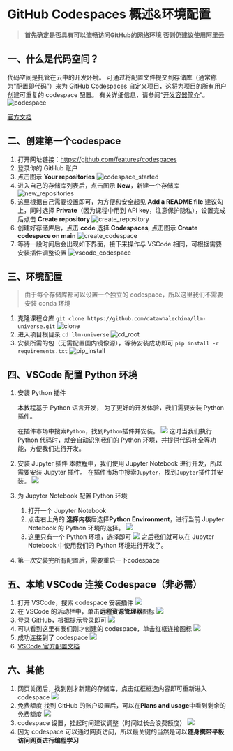 # GitHub Codespaces 概述&环境配置

> **首先确定是否具有可以流畅访问GitHub的网络环境**
> **否则仍建议使用阿里云**
>
## 一、什么是代码空间？

代码空间是托管在云中的开发环境。 可通过将配置文件提交到存储库（通常称为“配置即代码”）来为 GitHub Codespaces 自定义项目，这将为项目的所有用户创建可重复的 codespace 配置。 有关详细信息，请参阅“[开发容器简介](https://docs.github.com/zh/codespaces/setting-up-your-project-for-codespaces/adding-a-dev-container-configuration/introduction-to-dev-containers)”。
![codespace](../../figures/C1-7-codespace.png)

[官方文档](https://docs.github.com/en/codespaces/overview)

## 二、创建第一个codespace
1. 打开网址链接：https://github.com/features/codespaces
2. 登录你的 GitHub 账户
3. 点击图示 **Your repositories**
![codespace_started](../../figures/C1-7-codespace_started.png)
4. 进入自己的存储库列表后，点击图示 **New**，新建一个存储库
![new_repositories](../../figures/C1-7-new_repositories.png)
5. 这里根据自己需要设置即可，为方便和安全起见 **Add a README file** 建议勾上，同时选择 **Private**（因为课程中用到 API key，注意保护隐私），设置完成后点击 **Create repository**
![create_repository](../../figures/C1-7-create_repository.png)
6. 创建好存储库后，点击 **code** 选择 **Codespaces**, 点击图示 **Create codespace on main**
![create_codespace](../../figures/C1-7-create_codespace.png)
7. 等待一段时间后会出现如下界面，接下来操作与 VSCode 相同，可根据需要安装插件调整设置
![vscode_codespace](../../figures/C1-7-vscode_codespace.png)

## 三、环境配置
>由于每个存储库都可以设置一个独立的 codespace，所以这里我们不需要安装 conda 环境

1. 克隆课程仓库
`git clone https://github.com/datawhalechina/llm-universe.git`
![clone](../../figures/C1-7-clone.png)
2. 进入项目根目录
`cd llm-universe`
![cd_root](../../figures/C1-7-cd_root.png)
3. 安装所需的包（无需配置国内镜像源），等待安装成功即可
`pip install -r requirements.txt`
![pip_install](../../figures/C1-7-pip_install.png)

## 四、VSCode 配置 Python 环境
1. 安装 Python 插件

   本教程基于 Python 语言开发， 为了更好的开发体验，我们需要安装 Python 插件。

   在插件市场中搜索`Python`，找到`Python`插件并安装。
   ![](../../figures/C1-7-python_plugin.png)
   这时当我们执行 Python 代码时，就会自动识别我们的 Python 环境，并提供代码补全等功能，方便我们进行开发。


2. 安装 Jupyter 插件
   本教程中，我们使用 Jupyter Notebook 进行开发，所以需要安装 Jupyter 插件。
   在插件市场中搜索`Jupyter`，找到`Jupyter`插件并安装。
   ![](../../figures/C1-7-jupyter_plugin.png)


3. 为 Jupyter Notebook 配置 Python 环境
   1. 打开一个 Jupyter Notebook
   2. 点击右上角的 **选择内核**后选择**Python Environment**，进行当前 Jupyter Notebook 的 Python 环境的选择。
   ![](../../figures/C1-7-jupyter_python.png)
   3. 这里只有一个 Python 环境，选择即可
   ![](../../figures/C1-7-jupyter_env_list.png)
   之后我们就可以在 Jupyter Notebook 中使用我们的 Python 环境进行开发了。
   
   
4. 第一次安装完所有配置后，需要重启一下codespace

## 五、本地 VSCode 连接 Codespace（非必需）
1. 打开 VSCode，搜索 codespace 安装插件
![](../../figures/C1-7-codespace_plugin.png)
2. 在 VSCode 的活动栏中，单击**远程资源管理器**图标
![](../../figures/C1-7-codespace_connect.png)
3. 登录 GitHub，根据提示登录即可
![](../../figures/C1-7-GitHub_login.png)
4. 可以看到这里有我们刚才创建的 codespace，单击红框连接图标
![](../../figures/C1-7-connect_codespace.png)
5. 成功连接到了 codespace
![](../../figures/C1-7-connect_success.png)
6. [VSCode 官方配置文档](https://docs.github.com/en/codespaces/developing-in-a-codespace/using-github-codespaces-in-visual-studio-code)

## 六、其他
1. 网页关闭后，找到刚才新建的存储库，点击红框框选内容即可重新进入 codespace
![](../../figures/C1-7-restart_codespace.png)
2. 免费额度
找到 GitHub 的账户设置后，可以在**Plans and usage**中看到剩余的免费额度
![](../../figures/C1-7-codespace_limit.png)
3. codespace 设置，挂起时间建议调整（时间过长会浪费额度）
![](../../figures/C1-7-codespace_setting.png)
4. 因为 codespace 可以通过网页访问，所以最关键的当然是可以**随身携带平板访问网页进行编程学习**
